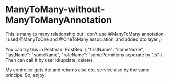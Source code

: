 # ManyToMany-without-ManyToManyAnnotation

This is many to many relationship but I don't use @ManyToMany annotation.
I used @ManyToOne and @OneToMany association, and added dto layer ;)

You can try this in Postman:
PostReq:
{
    "firstName": "someName",
    "lastName": "someName",
    "roleName": "somePermitions seperate by ','s"
}
Then can call it by user id(update, delete).

My controller gets dto and returns also dto, service also by the same principe.
So, enjoy!
